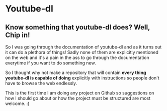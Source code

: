  # Youtube-dl
 ## Know something that youtube-dl does?  Well, Chip in!

 So I was going through the documentation of youtube-dl and as it turns out it can do a plethora of things!
 Sadly none of them are explicitly mentioned on the web and it's a pain in the ass to go through the documentation everytime if you want to do something new.

 So I thought why not make a repository that will contain **every thing youtube-dl is capable of doing** explicitly with instructions so people don't have to browse the web endlessly.
 
 This is the first time I am doing any project on Github so suggestions on how I should go about or how the project must be structured are most welcome. :) 
 
